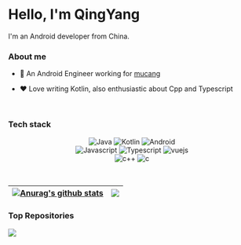 # Hello, I'm QingYang

I'm an Android developer from China.

### About me

- 💼 An Android Engineer working for [mucang](https://www.mucang.cn/)

- ❤️ Love writing Kotlin, also enthusiastic about Cpp and Typescript
</br>

### Tech stack

<p align="center">
  <img alt="Java" src="https://img.shields.io/badge/Java-b07219?style=flat&logo=java&logoColor=white">
  <img alt="Kotlin" src="https://img.shields.io/badge/Kotlin-673AB7?style=flat&logo=kotlin&logoColor=white">
  <img alt="Android" src="https://img.shields.io/badge/Android-3DDC84?style=flat&logo=android&logoColor=white">
  <br/>
  <img alt="Javascript" src="https://img.shields.io/badge/JavaScript-000000?style=flat&logo=javascript">
  <img alt="Typescript" src="https://img.shields.io/badge/TypeScript-1a0dab?style=flat&logo=typescript">
  <img alt="vuejs" src="https://img.shields.io/badge/Vue.js-007777?style=flat&logo=vue.js">
  <br/>
  <img alt="c++" src="https://img.shields.io/badge/C++-f34b7d?style=flat&logo=c%2b%2b">
  <img alt="c" src="https://img.shields.io/badge/C-555555?style=flat&logo=c">
</p>

</br>

| <a href="https://github.com/ColorfulHorse"><img align="center" src="https://github-readme-stats.vercel.app/api?username=ColorfulHorse&show_icons=true&include_all_commits=true&theme=default&hide_border=true" alt="Anurag's github stats" /></a> | <a href="https://github.com/ColorfulHorse"><img align="center" src="https://github-readme-stats.vercel.app/api/top-langs/?username=ColorfulHorse&layout=compact&theme=default&hide_border=true" /></a> |
| ------------- | ------------- |

### Top Repositories


<a href="https://github.com/ColorfulHorse/Ruminer">
  <img align="center" src="https://github-readme-stats.vercel.app/api/pin/?username=ColorfulHorse&repo=Ruminer&theme=default" />
</a>




